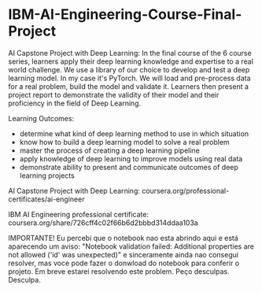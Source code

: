 # IBM-AI-Engineering-Course-Final-Project

AI Capstone Project with Deep Learning: In the final course of the 6 course series, learners apply their deep learning knowledge and expertise to a real world challenge. We use a library of our choice to develop and test a deep learning model. In my case it's PyTorch. We will load and pre-process data for a real problem, build the model and validate it. Learners then present a project report to demonstrate the validity of their model and their proficiency in the field of Deep Learning.

Learning Outcomes:

 * determine what kind of deep learning method to use in which situation
 * know how to build a deep learning model to solve a real problem
 * master the process of creating a deep learning pipeline
 * apply knowledge of deep learning to improve models using real data
 * demonstrate ability to present and communicate outcomes of deep learning projects

AI Capstone Project with Deep Learning: coursera.org/professional-certificates/ai-engineer

IBM AI Engineering professional certificate: coursera.org/share/726cff4c02f66b6d2bbbd314ddaa103a

IMPORTANTE!
Eu percebi que o notebook nao esta abrindo aqui e está aparecendo um aviso: "Notebook validation failed: Additional properties are not allowed ('id' was unexpected)" e sinceramente ainda nao consegui resolver, mas voce pode fazer o donwload do notebook para conferir o projeto. Em breve estarei resolvendo este problem. Peço desculpas. Desculpa.
